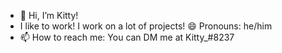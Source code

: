 - 👋 Hi, I’m Kitty!
- I like to work! I work on a lot of projects!
 :smile: Pronouns: he/him
- 📫 How to reach me: You can DM me at Kitty_#8237
